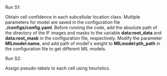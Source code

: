 Run S1:

Obtain cell confidence in each subcellular location class. Multiple parameters for model are saved in the configuration file **./configs/config.yaml**. 
Before running the code, add the absolute path of the directory of the IF images and masks to the variable **data:root_data** and **data:root_mask**  in the configuration file, respectively. 
Modify the parameter **MILmodel:name**, and add path of model's weight to **MILmodel:pth_path** in the configuration file to get different MIL models. 

Run S2:

Assign pseudo-labels to each cell using heuristics.
